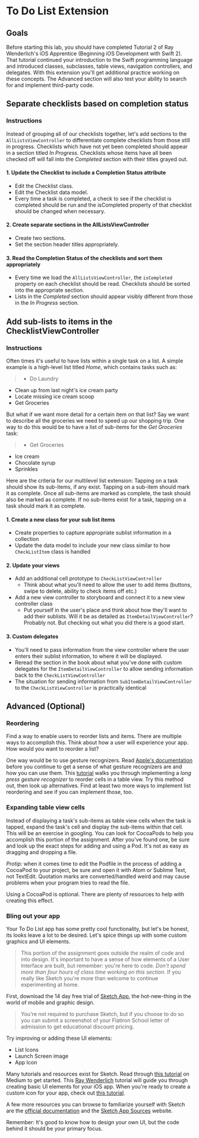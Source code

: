 # To Do List Extension

## Goals
Before starting this lab, you should have completed Tutorial 2 of Ray Wenderlich's iOS Apprentice (Beginning iOS Development with Swift 2). That tutorial continued your introduction to the Swift programming language and introduced classes, subclasses, table views, navigation controllers, and delegates. With this extension you'll get additional practice working on these concepts. The Advanced section will also test your ability to search for and implement third-party code.

## Separate checklists based on completion status
### Instructions
Instead of grouping all of our checklists together, let's add sections to the `AllListsViewController` to differentiate complete checklists from those still in progress. Checklists which have not yet been completed should appear in a section titled *In Progress*. Checklists whose items have all been checked off will fall into the *Completed* section with their titles grayed out.

#### 1. Update the Checklist to include a Completion Status attribute
* Edit the Checklist class.
* Edit the Checklist data model.
* Every time a task is completed, a check to see if the checklist is completed should be run and the isCompleted property of that checklist should be changed when necessary.

#### 2. Create separate sections in the AllListsViewController
* Create two sections.
* Set the section header titles appropriately.

#### 3. Read the Completion Status of the checklists and sort them appropriately
* Every time we load the `AllListsViewController`, the `isCompleted` property on each checklist should be read. Checklists should be sorted into the appropriate section.
* Lists in the *Completed* section should appear visibly different from those in the *In Progress* section.

## Add sub-lists to items in the ChecklistViewController
### Instructions
Often times it's useful to have lists within a single task on a list. A simple example is a high-level list titled *Home*, which contains tasks such as:

>* Do Laundry
* Clean up from last night's ice cream party
* Locate missing ice cream scoop
* Get Groceries

But what if we want more detail for a certain item on that list? Say we want to describe all the groceries we need to speed up our shopping trip. One way to do this would be to have a list of sub-items for the *Get Groceries* task:

>* Get Groceries
  * Ice cream
  * Chocolate syrup
  * Sprinkles

Here are the criteria for our multilevel list extension: Tapping on a task should show its sub-items, if any exist. Tapping on a sub-item should mark it as complete. Once all sub-items are marked as complete, the task should also be marked as complete. If no sub-items exist for a task, tapping on a task should mark it as complete.

#### 1. Create a new class for your sub list items
* Create properties to capture appropriate sublist information in a collection
* Update the data model to include your new class similar to how `CheckListItem` class is handled

#### 2. Update your views
* Add an additional cell prototype to `CheckListViewController`
	* Think about what you'll need to allow the user to add items (buttons, swipe to delete, ability to check items off etc.)
* Add a new view controller to storyboard and connect it to a new view controller class
	* Put yourself in the user's place and think about how they'll want to add their sublists. Will it be as detailed as `ItemDetailViewController`? Probably not. But checking out what you did there is a good start.

#### 3. Custom delegates
* You'll need to pass information from the view controller where the user enters their sublist information, to where it will be displayed.
* Reread the section in the book about what you've done with custom delegates for the `ItemDetailViewController` to allow sending information back to the `CheckListViewController`
* The situation for sending information from `SubItemDetailViewController` to the `CheckListViewController` is practically identical


## Advanced (Optional)

### Reordering
Find a way to enable users to reorder lists and items. There are multiple ways to accomplish this. Think about how a user will experience your app. How would you want to reorder a list?

One way would be to use gesture recognizers. Read [Apple's documentation](https://developer.apple.com/library/ios/documentation/UIKit/Reference/UIGestureRecognizer_Class/) before you continue to get a sense of what gesture recognizers are and how you can use them. This [tutorial](https://www.raywenderlich.com/63089/cookbook-moving-table-view-cells-with-a-long-press-gesture) walks you through implementing a *long press gesture recognizer* to reorder cells in a table view. Try this method out, then look up alternatives. Find at least two more ways to implement list reordering and see if you can implement those, too.  

### Expanding table view cells
Instead of displaying a task's sub-items as table view cells when the task is tapped, expand the task's cell and display the sub-items within that cell. This will be an exercise in googling. You can look for CocoaPods to help you accomplish this portion of the assignment. After you've found one, be sure and look up the exact steps for adding and using a Pod. It's not as easy as dragging and dropping a file.

*Protip*: when it comes time to edit the Podfile in the process of adding a CocoaPod to your project, be sure and open it with Atom or Sublime Text, not TextEdit. Quotation marks are converted/handled weird and may cause problems when your program tries to read the file.

Using a CocoaPod is optional. There are plenty of resources to help with creating this effect.

### Bling out your app
Your To Do List app has some pretty cool functionality, but let's be honest, its looks leave a lot to be desired. Let's spice things up with some custom graphics and UI elements.

>This portion of the assignment goes outside the realm of code and into design. It's important to have a sense of how elements of a User Interface are built, but remember: you're here to code.
>*Don't spend more than four hours of class time working on this section.* If you really like Sketch you're more than welcome to continue experimenting at home.

First, download the 14 day free trial of [Sketch App](http://sketchapp.com), the hot-new-thing in the world of mobile and graphic design.

>You're not required to purchase Sketch, but if you choose to do so you can submit a screenshot of your Flatiron School letter of admission to get educational discount pricing.

Try improving or adding these UI elements:

* List Icons
* Launch Screen image
* App Icon

Many tutorials and resources exist for Sketch. Read through [this tutorial](https://medium.com/sketch-tricks/creating-a-vector-logo-in-sketch-3-6d67e72a1449#.uigu1hc59) on Medium to get started. This [Ray Wenderlich](https://www.raywenderlich.com/117609/sketch-indie-developers) tutorial will guide you through creating basic UI elements for your iOS app. When you're ready to create a custom icon for your app, check out [this tutorial](http://designmodo.com/icon-design-sketch/).

A few more resources you can browse to familiarize yourself with Sketch are the [official documentation](https://www.sketchapp.com/learn/documentation/) and the [Sketch App Sources](http://www.sketchappsources.com/tutorials-tips.html) website.

Remember: It's good to know how to design your own UI, but the code behind it should be your primary focus.